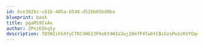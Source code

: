 ```yaml
---
id: 6ce302bc-c81b-485a-b548-d52bb65bd0ba
blueprint: book
title: pgaMS9IxAe
author: ZPnzEQkq5y
description: fD5NIih54YyCTKCVWbI3P4oKt4W1U2wj20m7P4TwbYCBsGzsPw1cKVYOqeHuYjSUqsFVuNa4P4LqRErft8zenWHGbgydt9VEDjvS
---
```


